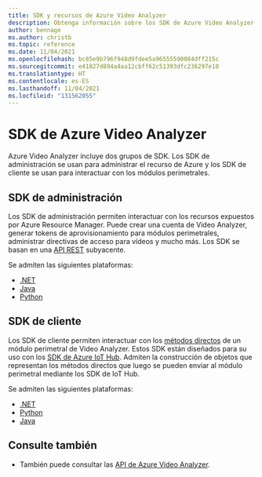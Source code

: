 ```yaml
---
title: SDK y recursos de Azure Video Analyzer
description: Obtenga información sobre los SDK de Azure Video Analyzer.
author: bennage
ms.author: christb
ms.topic: reference
ms.date: 11/04/2021
ms.openlocfilehash: bc85e9b796f948d9fdee5a96555590084dff215c
ms.sourcegitcommit: e41827d894a4aa12cbff62c51393dfc236297e10
ms.translationtype: HT
ms.contentlocale: es-ES
ms.lasthandoff: 11/04/2021
ms.locfileid: "131562055"
---
```

# <a name="azure-video-analyzer-sdks"></a>SDK de Azure Video Analyzer

Azure Video Analyzer incluye dos grupos de SDK. Los SDK de administración se usan para administrar el recurso de Azure y los SDK de cliente se usan para interactuar con los módulos perimetrales.

## <a name="management-sdks"></a>SDK de administración

Los SDK de administración permiten interactuar con los recursos expuestos por Azure Resource Manager. Puede crear una cuenta de Video Analyzer, generar tokens de aprovisionamiento para módulos perimetrales, administrar directivas de acceso para vídeos y mucho más. Los SDK se basan en una [API REST](/rest/api/videoanalyzer/?branch=video) subyacente.

Se admiten las siguientes plataformas:

- [.NET](https://aka.ms/ava/sdk/mgt/net)
- [Java](https://aka.ms/ava/sdk/mgt/java)
- [Python](https://aka.ms/ava/sdk/mgt/python)

## <a name="client-sdks"></a>SDK de cliente

Los SDK de cliente permiten interactuar con los [métodos directos][docs-direct-methods] de un módulo perimetral de Video Analyzer. Estos SDK están diseñados para su uso con los [SDK de Azure IoT Hub][docs-iot-hub-sdks]. Admiten la construcción de objetos que representan los métodos directos que luego se pueden enviar al módulo perimetral mediante los SDK de IoT Hub.

Se admiten las siguientes plataformas:

- [.NET](https://aka.ms/ava/sdk/client/net)
- [Python](https://aka.ms/ava/sdk/client/python)
- [Java](https://aka.ms/ava/sdk/client/java)

## <a name="see-also"></a>Consulte también

- También puede consultar las [API de Azure Video Analyzer](/rest/api/videoanalyzer/).

<!-- links -->
[docs-direct-methods]: direct-methods.md
[docs-iot-hub-sdks]: ../../iot-hub/iot-hub-devguide-sdks.md

[REST API]: https://aka.ms/ava/api/rest
